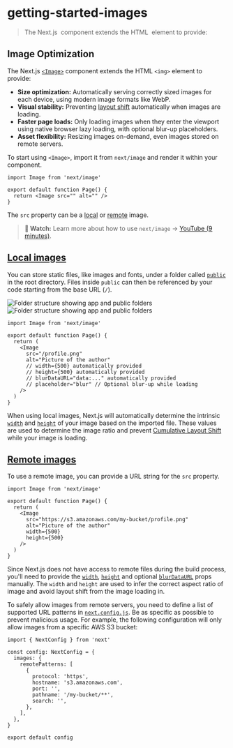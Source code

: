 # getting-started-images

> The Next.js <Image> component extends the HTML <img> element to provide:



## Image Optimization

The Next.js [`<Image>`](/docs/app/api-reference/components/image) component extends the HTML `<img>` element to provide:

*   **Size optimization:** Automatically serving correctly sized images for each device, using modern image formats like WebP.
*   **Visual stability:** Preventing [layout shift](https://web.dev/articles/cls) automatically when images are loading.
*   **Faster page loads:** Only loading images when they enter the viewport using native browser lazy loading, with optional blur-up placeholders.
*   **Asset flexibility:** Resizing images on-demand, even images stored on remote servers.

To start using `<Image>`, import it from `next/image` and render it within your component.

    import Image from 'next/image'
     
    export default function Page() {
      return <Image src="" alt="" />
    }

The `src` property can be a [local](#local-images) or [remote](#remote-images) image.

> **🎥 Watch:** Learn more about how to use `next/image` → [YouTube (9 minutes)](https://youtu.be/IU_qq_c_lKA).

## [Local images](#local-images)

You can store static files, like images and fonts, under a folder called [`public`](/docs/app/api-reference/file-conventions/public-folder) in the root directory. Files inside `public` can then be referenced by your code starting from the base URL (`/`).

![Folder structure showing app and public folders](/_next/image?url=https%3A%2F%2Fh8DxKfmAPhn8O0p3.public.blob.vercel-storage.com%2Fdocs%2Flight%2Fpublic-folder.png&w=3840&q=75)![Folder structure showing app and public folders](/_next/image?url=https%3A%2F%2Fh8DxKfmAPhn8O0p3.public.blob.vercel-storage.com%2Fdocs%2Fdark%2Fpublic-folder.png&w=3840&q=75)

    import Image from 'next/image'
     
    export default function Page() {
      return (
        <Image
          src="/profile.png"
          alt="Picture of the author"
          // width={500} automatically provided
          // height={500} automatically provided
          // blurDataURL="data:..." automatically provided
          // placeholder="blur" // Optional blur-up while loading
        />
      )
    }

When using local images, Next.js will automatically determine the intrinsic [`width`](about:/docs/app/api-reference/components/image#width-and-height) and [`height`](about:/docs/app/api-reference/components/image#width-and-height) of your image based on the imported file. These values are used to determine the image ratio and prevent [Cumulative Layout Shift](https://web.dev/articles/cls) while your image is loading.

## [Remote images](#remote-images)

To use a remote image, you can provide a URL string for the `src` property.

    import Image from 'next/image'
     
    export default function Page() {
      return (
        <Image
          src="https://s3.amazonaws.com/my-bucket/profile.png"
          alt="Picture of the author"
          width={500}
          height={500}
        />
      )
    }

Since Next.js does not have access to remote files during the build process, you'll need to provide the [`width`](about:/docs/app/api-reference/components/image#width-and-height), [`height`](about:/docs/app/api-reference/components/image#width-and-height) and optional [`blurDataURL`](about:/docs/app/api-reference/components/image#blurdataurl) props manually. The `width` and `height` are used to infer the correct aspect ratio of image and avoid layout shift from the image loading in.

To safely allow images from remote servers, you need to define a list of supported URL patterns in [`next.config.js`](/docs/app/api-reference/config/next-config-js). Be as specific as possible to prevent malicious usage. For example, the following configuration will only allow images from a specific AWS S3 bucket:

    import { NextConfig } from 'next'
     
    const config: NextConfig = {
      images: {
        remotePatterns: [
          {
            protocol: 'https',
            hostname: 's3.amazonaws.com',
            port: '',
            pathname: '/my-bucket/**',
            search: '',
          },
        ],
      },
    }
     
    export default config
